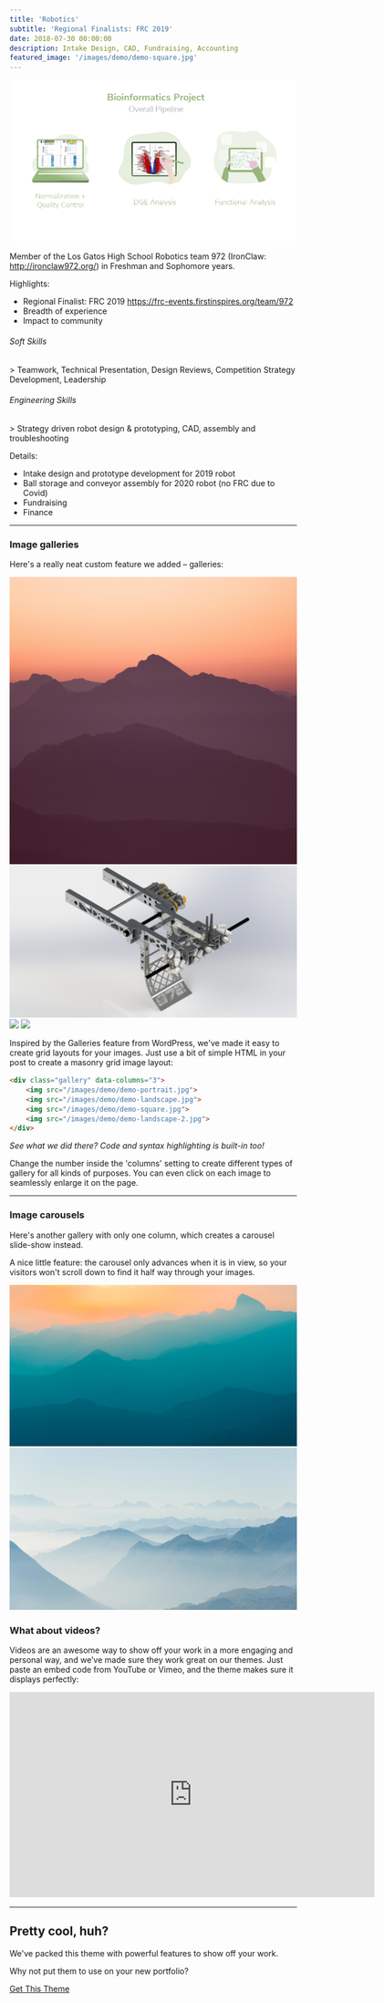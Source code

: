```yaml
---
title: 'Robotics'
subtitle: 'Regional Finalists: FRC 2019'
date: 2018-07-30 00:00:00
description: Intake Design, CAD, Fundraising, Accounting
featured_image: '/images/demo/demo-square.jpg'
---
```


![](/images/demo/bioinformatics-p.png)

Member of the Los Gatos High School Robotics team 972 (IronClaw: http://ironclaw972.org/) in Freshman and Sophomore years.  
  
Highlights:
* Regional Finalist: FRC 2019 https://frc-events.firstinspires.org/team/972
* Breadth of experience
* Impact to community

<h6> Soft Skills </h6>
> Teamwork, Technical Presentation, Design Reviews, Competition Strategy Development, Leadership

<h6> Engineering Skills </h6>
> Strategy driven robot design & prototyping, CAD, assembly and troubleshooting


Details:

* Intake design and prototype development for 2019 robot 
* Ball storage and conveyor assembly for 2020 robot (no FRC due to Covid)
* Fundraising
* Finance

---

### Image galleries

Here's a really neat custom feature we added – galleries:

<div class="gallery" data-columns="3">
	<img src="/images/demo/demo-square.jpg">
	<img src="/images/demo/robotics2.jpg">
	<img src="/images/demo/robotics3.jpg">
	<img src="/images/demo/robotics4.jpg">
</div>

Inspired by the Galleries feature from WordPress, we've made it easy to create grid layouts for your images. Just use a bit of simple HTML in your post to create a masonry grid image layout:

```html
<div class="gallery" data-columns="3">
    <img src="/images/demo/demo-portrait.jpg">
    <img src="/images/demo/demo-landscape.jpg">
    <img src="/images/demo/demo-square.jpg">
    <img src="/images/demo/demo-landscape-2.jpg">
</div>
```

*See what we did there? Code and syntax highlighting is built-in too!*

Change the number inside the 'columns' setting to create different types of gallery for all kinds of purposes. You can even click on each image to seamlessly enlarge it on the page.

---

### Image carousels

Here's another gallery with only one column, which creates a carousel slide-show instead.

A nice little feature: the carousel only advances when it is in view, so your visitors won't scroll down to find it half way through your images.

<div class="gallery" data-columns="1">
	<img src="/images/demo/demo-landscape.jpg">
	<img src="/images/demo/demo-landscape-2.jpg">
</div>

### What about videos?

Videos are an awesome way to show off your work in a more engaging and personal way, and we’ve made sure they work great on our themes. Just paste an embed code from YouTube or Vimeo, and the theme makes sure it displays perfectly:

<iframe src="https://player.vimeo.com/video/148003889" width="640" height="360" frameborder="0" allowfullscreen></iframe>

---

## Pretty cool, huh?

We've packed this theme with powerful features to show off your work.

Why not put them to use on your new portfolio?

<a href="https://jekyllthemes.io/theme/personal-website-jekyll-theme" class="button button--large">Get This Theme</a>